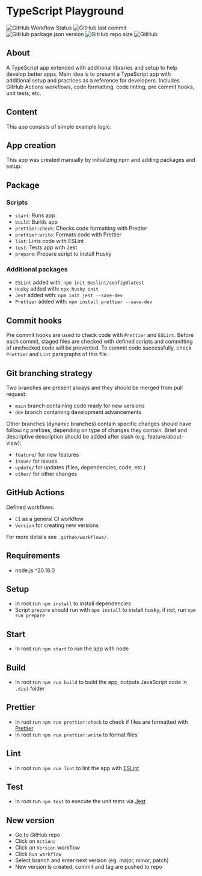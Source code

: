 # TypeScript Playground

![GitHub Workflow Status](https://img.shields.io/github/actions/workflow/status/matejb6/typescript-playground/ci.yml)
![GitHub last commit](https://img.shields.io/github/last-commit/matejb6/typescript-playground)
![GitHub package.json version](https://img.shields.io/github/package-json/v/matejb6/typescript-playground)
![GitHub repo size](https://img.shields.io/github/repo-size/matejb6/typescript-playground)
![GitHub](https://img.shields.io/github/license/matejb6/typescript-playground)

## About
A TypeScript app extended with additional libraries and setup to help develop better apps.
Main idea is to present a TypeScript app with additional setup and practices as a reference for developers.
Includes GitHub Actions workflows, code formatting, code linting, pre commit hooks, unit tests, etc.

## Content
This app consists of simple example logic.

## App creation
This app was created manually by initializing npm and adding packages and setup.

## Package
### Scripts
* `start`: Runs app
* `build`: Builds app
* `prettier:check`: Checks code formatting with Prettier
* `prettier:write`: Formats code with Prettier
* `lint`: Lints code with ESLint
* `test`: Tests app with Jest
* `prepare`: Prepare script to install Husky

### Additional packages
* `ESLint` added with: `npm init @eslint/config@latest`
* `Husky` added with: `npx husky init`
* `Jest` added with: `npm init jest --save-dev`
* `Prettier` added with: `npm install prettier --save-dev`

## Commit hooks
Pre commit hooks are used to check code with `Prettier` and `ESLint`.
Before each commit, staged files are checked with defined scripts and committing of unchecked code will be prevented.
To commit code successfully, check `Prettier` and `Lint` paragraphs of this file.

## Git branching strategy
Two branches are present always and they should be merged from pull request:
* `main` branch containing code ready for new versions
* `dev` branch containing development advancements

Other branches (dynamic branches) contain specific changes should have following prefixes, depending on type of changes they contain. Brief and descriptive description should be added after slash (e.g. feature/about-view):
* `feature/` for new features
* `issue/` for issues
* `update/` for updates (files, dependencies, code, etc.)
* `other/` for other changes

## GitHub Actions
Defined workflows:
* `CI` as a general CI workflow
* `Version` for creating new versions

For more details see `.github/workflows/`.

## Requirements
* node.js ^20.18.0

## Setup
* In root run `npm install` to install dependencies
* Script `prepare` should run with `npm install` to install husky, if not, run `npm run prepare`

## Start
* In root run `npm start` to run the app with node

## Build
* In root run `npm run build` to build the app, outputs JavaScript code in `.dist` folder

## Prettier
* In root run `npm run prettier:check` to check if files are formatted with [Prettier](https://prettier.io)
* In root run `npm run prettier:write` to format files

## Lint
* In root run `npm run lint` to lint the app with [ESLint](https://eslint.org)

## Test
* In root run `npm test` to execute the unit tests via [Jest](https://jestjs.io)

## New version
* Go to GitHub repo
* Click on `Actions`
* Click on `Version` workflow
* Click `Run workflow`
* Select branch and enter next version (eg. major, minor, patch)
* New version is created, commit and tag are pushed to repo
